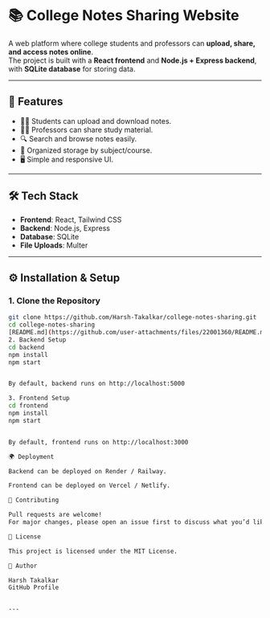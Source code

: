 # 📚 College Notes Sharing Website

A web platform where college students and professors can **upload, share, and access notes online**.  
The project is built with a **React frontend** and **Node.js + Express backend**, with **SQLite database** for storing data.

---

## 🚀 Features
- 👨‍🎓 Students can upload and download notes.
- 👩‍🏫 Professors can share study material.
- 🔍 Search and browse notes easily.
- 📂 Organized storage by subject/course.
- 🖥️ Simple and responsive UI.

---

## 🛠️ Tech Stack
- **Frontend**: React, Tailwind CSS  
- **Backend**: Node.js, Express  
- **Database**: SQLite  
- **File Uploads**: Multer  

---

## ⚙️ Installation & Setup

### 1. Clone the Repository
```bash
git clone https://github.com/Harsh-Takalkar/college-notes-sharing.git
cd college-notes-sharing
[README.md](https://github.com/user-attachments/files/22001360/README.md)
2. Backend Setup
cd backend
npm install
npm start


By default, backend runs on http://localhost:5000

3. Frontend Setup
cd frontend
npm install
npm start


By default, frontend runs on http://localhost:3000

🌍 Deployment

Backend can be deployed on Render / Railway.

Frontend can be deployed on Vercel / Netlify.

🤝 Contributing

Pull requests are welcome!
For major changes, please open an issue first to discuss what you’d like to change.

📜 License

This project is licensed under the MIT License.

👤 Author

Harsh Takalkar
GitHub Profile


---
